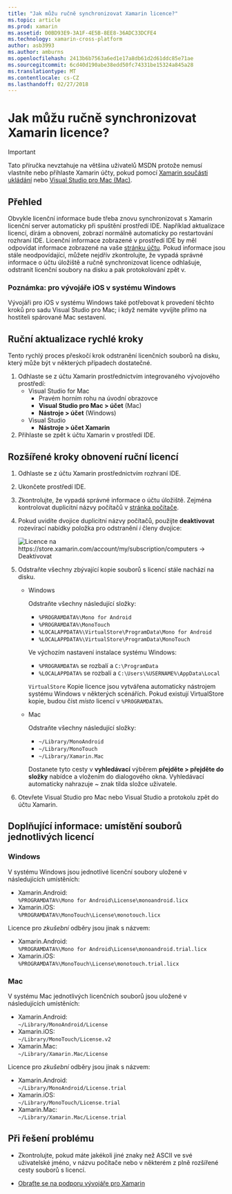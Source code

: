 ```yaml
---
title: "Jak můžu ručně synchronizovat Xamarin licence?"
ms.topic: article
ms.prod: xamarin
ms.assetid: D0BD93E9-3A1F-4E5B-8EE8-36ADC33DCFE4
ms.technology: xamarin-cross-platform
author: asb3993
ms.author: amburns
ms.openlocfilehash: 2413b6b7563a6ed1e17a8db61d2d61ddc85e71ae
ms.sourcegitcommit: 6cd40d190abe38edd50fc74331be15324a845a28
ms.translationtype: MT
ms.contentlocale: cs-CZ
ms.lasthandoff: 02/27/2018
---
```

# <a name="how-do-i-manually-resynchronize-xamarin-licenses"></a>Jak můžu ručně synchronizovat Xamarin licence?

> [!IMPORTANT]
> Tato příručka nevztahuje na většina uživatelů MSDN protože nemusí vlastníte nebo přihlaste Xamarin účty, pokud pomocí [Xamarin součásti ukládání](https://components.xamarin.com/) nebo [Visual Studio pro Mac (Mac)](~/cross-platform/get-started/requirements.md).




## <a name="overview"></a>Přehled

Obvykle licenční informace bude třeba znovu synchronizovat s Xamarin licenční server automaticky při spuštění prostředí IDE. Například aktualizace licencí, dírám a obnovení, zobrazí normálně automaticky po restartování rozhraní IDE. Licenční informace zobrazené v prostředí IDE by měl odpovídat informace zobrazené na vaše [stránku účtu](https://store.xamarin.com/account/my/subscription/computers). Pokud informace jsou stále neodpovídající, můžete nejdřív zkontrolujte, že vypadá správné informace o účtu úložiště a ručně synchronizovat licence odhlašuje, odstranit licenční soubory na disku a pak protokolování zpět v.

### <a name="note-for-ios-developers-on-windows"></a>Poznámka: pro vývojáře iOS v systému Windows

Vývojáři pro iOS v systému Windows také potřebovat k provedení těchto kroků pro sadu Visual Studio pro Mac; i když nemáte vyvíjíte přímo na hostiteli spárované Mac sestavení.

## <a name="quick-manual-refresh-steps"></a>Ruční aktualizace rychlé kroky

Tento rychlý proces přeskočí krok odstranění licenčních souborů na disku, který může být v některých případech dostatečné. 

1.  Odhlaste se z účtu Xamarin prostřednictvím integrovaného vývojového prostředí:
    -   Visual Studio for Mac
        -   Pravém horním rohu na úvodní obrazovce
        -   **Visual Studio pro Mac > účet** (Mac)
        -   **Nástroje > účet** (Windows)
    -   Visual Studio
        -   **Nástroje > účet Xamarin**
2.  Přihlaste se zpět k účtu Xamarin v prostředí IDE.

## <a name="extended-manual-license-refresh-steps"></a>Rozšířené kroky obnovení ruční licencí

1.  Odhlaste se z účtu Xamarin prostřednictvím rozhraní IDE. 
2.  Ukončete prostředí IDE.
3.  Zkontrolujte, že vypadá správné informace o účtu úložiště. Zejména kontrolovat duplicitní názvy počítačů v [stránka počítače](https://store.xamarin.com/account/my/subscription/computers).

4.  Pokud uvidíte dvojice duplicitní názvy počítačů, použijte **deaktivovat** rozevírací nabídky položka pro odstranění _i_ členy dvojice:
    
    ![Licence na https://store.xamarin.com/account/my/subscription/computers -> Deaktivovat](resync-licenses-images/deactivate.png "pomocí položky rozevírací nabídky deaktivovat odebrání obou členů, které odpovídá páru")

5.  Odstraňte všechny zbývající kopie souborů s licencí stále nachází na disku.
    -   Windows

        Odstraňte všechny následující složky:
        -   `%PROGRAMDATA%\Mono for Android`
        -   `%PROGRAMDATA%\MonoTouch`
        -   `%LOCALAPPDATA%\VirtualStore\ProgramData\Mono for Android`
        -   `%LOCALAPPDATA%\VirtualStore\ProgramData\MonoTouch`

        Ve výchozím nastavení instalace systému Windows:
        -   `%PROGRAMDATA%` se rozbalí a `C:\ProgramData`
        -   `%LOCALAPPDATA%` se rozbalí a `C:\Users\%USERNAME%\AppData\Local`

        `VirtualStore` Kopie licence jsou vytvářena automaticky nástrojem systému Windows v některých scénářích. Pokud existují VirtualStore kopie, budou číst _místo_ licencí v `%PROGRAMDATA%`.

    -   Mac

        Odstraňte všechny následující složky:

        -   `~/Library/MonoAndroid`
        -   `~/Library/MonoTouch`
        -   `~/Library/Xamarin.Mac`

        Dostanete tyto cesty v **vyhledávací** výběrem **přejděte > přejděte do složky** nabídce a vložením do dialogového okna. Vyhledávací automaticky nahrazuje ~ znak tilda složce uživatele.

6.  Otevřete Visual Studio pro Mac nebo Visual Studio a protokolu zpět do účtu Xamarin.

## <a name="supplementary-information-individual-license-file-locations"></a>Doplňující informace: umístění souborů jednotlivých licencí

### <a name="windows"></a>Windows

V systému Windows jsou jednotlivé licenční soubory uložené v následujících umístěních:

-   Xamarin.Android:  
     `%PROGRAMDATA%\Mono for Android\License\monoandroid.licx`
-   Xamarin.iOS:  
     `%PROGRAMDATA%\MonoTouch\License\monotouch.licx`

Licence pro *zkušební* odběry jsou jinak s názvem:

-   Xamarin.Android:  
     `%PROGRAMDATA%\Mono for Android\License\monoandroid.trial.licx`
-   Xamarin.iOS:  
     `%PROGRAMDATA%\MonoTouch\License\monotouch.trial.licx`

### <a name="mac"></a>Mac

V systému Mac jednotlivých licenčních souborů jsou uložené v následujících umístěních:

-   Xamarin.Android:  
     `~/Library/MonoAndroid/License`
-   Xamarin.iOS:  
     `~/Library/MonoTouch/License.v2`
-   Xamarin.Mac:  
     `~/Library/Xamarin.Mac/License`

Licence pro *zkušební* odběry jsou jinak s názvem:

-   Xamarin.Android:  
     `~/Library/MonoAndroid/License.trial`
-   Xamarin.iOS:  
     `~/Library/MonoTouch/License.trial`
-   Xamarin.Mac:  
     `~/Library/Xamarin.Mac/License.trial`

## <a name="additional-troubleshooting-steps"></a>Při řešení problému

-   Zkontrolujte, pokud máte jakékoli jiné znaky než ASCII ve své uživatelské jméno, v názvu počítače nebo v některém z plně rozšířené cesty souborů s licencí.

-   [Obraťte se na podporu vývojáře pro Xamarin](http://xamarin.com/support)
